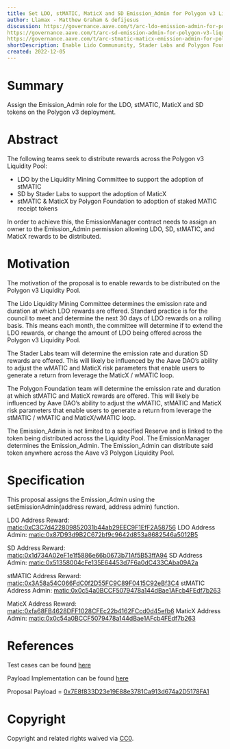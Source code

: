 ```yaml
---
title: Set LDO, stMATIC, MaticX and SD Emission_Admin for Polygon v3 Liquidity Pool
author: Llamax - Matthew Graham & defijesus
discussion: https://governance.aave.com/t/arc-ldo-emission-admin-for-polygon-v3-liquidity-pool/10575
https://governance.aave.com/t/arc-sd-emission-admin-for-polygon-v3-liquidity-pool/10658
https://governance.aave.com/t/arc-stmatic-maticx-emission-admin-for-polygon-v3-liquidity-pool/10632
shortDescription: Enable Lido Commununity, Stader Labs and Polygon Foundation to distribute rewards across the Polygon v3 Liquidity Pool
created: 2022-12-05
---
```


# Summary

Assign the Emission_Admin role for the LDO, stMATIC, MaticX and SD tokens on the Polygon v3 deployment.  

# Abstract

The following teams seek to distribute rewards across the Polygon v3 Liquidity Pool:

* LDO by the Liquidity Mining Committee to support the adoption of stMATIC
* SD by Stader Labs to support the adoption of MaticX
* stMATIC & MaticX by Polygon Foundation to adoption of staked MATIC receipt tokens 

In order to achieve this, the EmissionManager contract needs to assign an owner to the Emission_Admin permission allowing LDO, SD, stMATIC, and MaticX rewards to be distributed.

# Motivation

The motivation of the proposal is to enable rewards to be distributed on the Polygon v3 Liquidity Pool.

The Lido Liquidity Mining Committee determines the emission rate and duration at which LDO rewards are offered. Standard practice is for the council to meet and determine the next 30 days of LDO rewards on a rolling basis. This means each month, the committee will determine if to extend the LDO rewards, or change the amount of LDO being offered across the Polygon v3 Liquidity Pool.

The Stader Labs team will determine the emission rate and duration SD rewards are offered. This will likely be influenced by the Aave DAO’s ability to adjust the wMATIC and MaticX risk parameters that enable users to generate a return from leverage the MaticX / wMATIC loop.

The Polygon Foundation team will determine the emission rate and duration at which stMATIC and MaticX rewards are offered. This will likely be influenced by Aave DAO’s ability to adjust the wMATIC, stMATIC and MaticX risk parameters that enable users to generate a return from leverage the stMATIC / wMATIC and MaticX/wMATIC loop.

The Emission_Admin is not limited to a specified Reserve and is linked to the token being distributed across the Liquidity Pool. The EmissionManager determines the Emission_Admin. The Emission_Admin can distribute said token anywhere across the Aave v3 Polygon Liquidity Pool.

# Specification

This proposal assigns the Emission_Admin using the setEmissionAdmin(address reward, address admin) function.

LDO Address Reward: [matic:0xC3C7d422809852031b44ab29EEC9F1EfF2A58756](https://polygonscan.com/address/0xC3C7d422809852031b44ab29EEC9F1EfF2A58756)
LDO Address Admin: [matic:0x87D93d9B2C672bf9c9642d853a8682546a5012B5](https://polygonscan.com/address/0x87D93d9B2C672bf9c9642d853a8682546a5012B5)

SD Address Reward: [matic:0x1d734A02eF1e1f5886e66b0673b71Af5B53ffA94](https://polygonscan.com/address/0x1d734A02eF1e1f5886e66b0673b71Af5B53ffA94)
SD Address Admin: [matic:0x51358004cFe135E64453d7F6a0dC433CAba09A2a](https://polygonscan.com/address/0x51358004cFe135E64453d7F6a0dC433CAba09A2a)

stMATIC Address Reward: [matic:0x3A58a54C066FdC0f2D55FC9C89F0415C92eBf3C4](https://polygonscan.com/address/0x3A58a54C066FdC0f2D55FC9C89F0415C92eBf3C4)
stMATIC Address Admin: [matic:0x0c54a0BCCF5079478a144dBae1AFcb4FEdf7b263](https://polygonscan.com/address/0x0c54a0BCCF5079478a144dBae1AFcb4FEdf7b263)

MaticX Address Reward: [matic:0xfa68FB4628DFF1028CFEc22b4162FCcd0d45efb6](https://polygonscan.com/address/0xfa68FB4628DFF1028CFEc22b4162FCcd0d45efb6)
MaticX Address Admin: [matic:0x0c54a0BCCF5079478a144dBae1AFcb4FEdf7b263](https://polygonscan.com/address/0x0c54a0bccf5079478a144dbae1afcb4fedf7b263)

# References

Test cases can be found [here](https://github.com/defijesus/stMATIC-update-emissions-admin-aave-v3/blob/main/tests/ChangeEmissionAdminTest.sol)

Payload Implementation can be found [here](https://github.com/defijesus/stMATIC-update-emissions-admin-aave-v3/blob/main/src/contracts/ChangeEmissionAdminPayload.sol)

Proposal Payload = [0x7E8f833D23e19E88e3781Ca913d674a2D5178FA1](https://polygonscan.com/address/0x7E8f833D23e19E88e3781Ca913d674a2D5178FA1)

# Copyright

Copyright and related rights waived via [CC0](https://creativecommons.org/publicdomain/zero/1.0/).